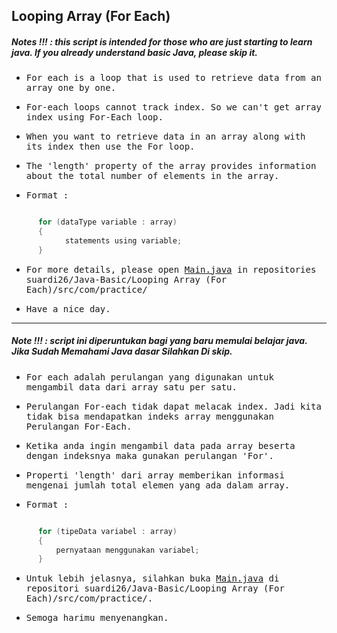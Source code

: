 ## Looping Array (For Each)
##### Notes !!! : this script is intended for those who are just starting to learn java. If you already understand basic Java, please skip it.

- <samp>For each is a loop that is used to retrieve data from an array one by one.</samp>

- <samp>For-each loops cannot track index. So we can't get array index using For-Each loop.</samp>

- <samp>When you want to retrieve data in an array along with its index then use the For loop.</samp>

- <samp>The 'length' property of the array provides information about the total number of elements in the array.</samp>

- <samp>Format :</samp> 
```java

      for (dataType variable : array) 
      { 
            statements using variable;
      }

```
- <samp>For more details, please open [Main.java](https://github.com/suardi26/Java-Basic/blob/main/Looping%20Array%20(For%20Each)/src/com/practice/Main.java) in repositories suardi26/Java-Basic/Looping Array (For Each)/src/com/practice/</samp>

- <samp>Have a nice day.</samp>

---

##### Note !!! : script ini diperuntukan bagi yang baru memulai belajar java. Jika Sudah Memahami Java dasar Silahkan Di skip.

- <samp>For each adalah perulangan yang digunakan untuk mengambil data dari array satu per satu.</samp>

- <samp>Perulangan For-each tidak dapat melacak index. Jadi kita tidak bisa mendapatkan indeks array menggunakan Perulangan For-Each.</samp>

- <samp>Ketika anda ingin mengambil data pada array beserta dengan indeksnya maka gunakan perulangan 'For'.</samp>

- <samp>Properti 'length' dari array memberikan informasi mengenai jumlah total elemen yang ada dalam array.</samp>

- <samp>Format :</samp> 
```java

      for (tipeData variabel : array) 
      { 
          pernyataan menggunakan variabel;
      }

```
- <samp>Untuk lebih jelasnya, silahkan buka [Main.java](https://github.com/suardi26/Java-Basic/blob/main/Looping%20Array%20(For%20Each)/src/com/practice/Main.java) di repositori suardi26/Java-Basic/Looping Array (For Each)/src/com/practice/.</samp>

- <samp>Semoga harimu menyenangkan.</samp>
